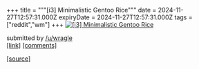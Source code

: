 +++
title = """[i3] Minimalistic Gentoo Rice"""
date = 2024-11-27T12:57:31.000Z
expiryDate = 2024-11-27T12:57:31.000Z
tags = ["reddit","wm"]
+++
[![[i3] Minimalistic Gentoo Rice](https://preview.redd.it/0ouvbm72zf3e1.png?width=640&crop=smart&auto=webp&s=c56e5bf262a814f775698aef4a85c45eb8654112 "[i3] Minimalistic Gentoo Rice")](https://www.reddit.com/r/unixporn/comments/1h13ohv/i3_minimalistic_gentoo_rice/)

submitted by [/u/wragle](https://www.reddit.com/user/wragle)  
[\[link\]](https://i.redd.it/0ouvbm72zf3e1.png) [\[comments\]](https://www.reddit.com/r/unixporn/comments/1h13ohv/i3_minimalistic_gentoo_rice/)

[[source]](https://www.reddit.com/r/unixporn/comments/1h13ohv/i3_minimalistic_gentoo_rice/)
